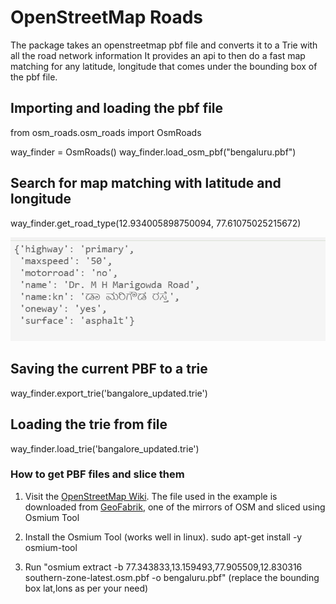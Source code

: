 # OpenStreetMap Roads
The package takes an openstreetmap pbf file and converts it to a Trie with all the road network information
It provides an api to then do a fast map matching for any latitude, longitude that comes under the bounding box of the pbf file. 

## Importing and loading the pbf file
from osm_roads.osm_roads import OsmRoads

way_finder = OsmRoads()
way_finder.load_osm_pbf("bengaluru.pbf")

## Search for map matching with latitude and longitude 

way_finder.get_road_type(12.934005898750094, 77.61075025215672)

![Output](sample_output.png)

## Saving the current PBF to a trie 
way_finder.export_trie('bangalore_updated.trie')

## Loading the trie from file 
way_finder.load_trie('bangalore_updated.trie')



### How to get PBF files and slice them 
1. Visit the [OpenStreetMap Wiki](https://wiki.openstreetmap.org/wiki/Planet.osm). The file used in the example is downloaded from [GeoFabrik](https://download.geofabrik.de/asia/india.html), one of the mirrors of OSM and sliced using Osmium Tool

2. Install the Osmium Tool (works well in linux). sudo apt-get install -y osmium-tool
3. Run "osmium extract -b 77.343833,13.159493,77.905509,12.830316 southern-zone-latest.osm.pbf -o bengaluru.pbf" (replace the bounding box lat,lons as per your need)



